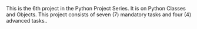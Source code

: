 This is the 6th project in the Python Project Series.
It is on Python Classes and Objects.
This project consists of seven (7) mandatory tasks and four (4) advanced tasks..
